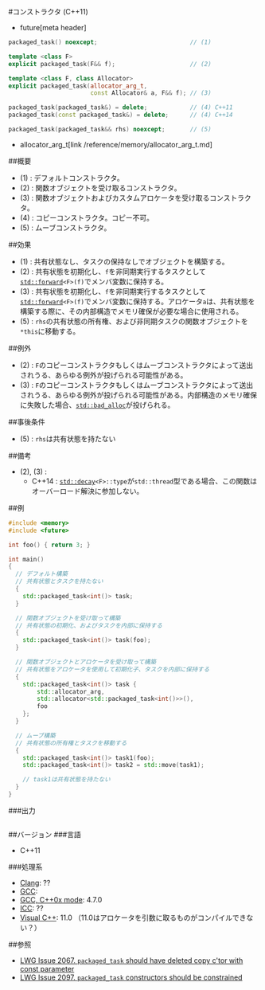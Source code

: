#コンストラクタ (C++11)
* future[meta header]

```cpp
packaged_task() noexcept;                          // (1)

template <class F>
explicit packaged_task(F&& f);                     // (2)

template <class F, class Allocator>
explicit packaged_task(allocator_arg_t,
                       const Allocator& a, F&& f); // (3)

packaged_task(packaged_task&) = delete;            // (4) C++11
packaged_task(const packaged_task&) = delete;      // (4) C++14

packaged_task(packaged_task&& rhs) noexcept;       // (5)
```
* allocator_arg_t[link /reference/memory/allocator_arg_t.md]

##概要

- (1) : デフォルトコンストラクタ。
- (2) : 関数オブジェクトを受け取るコンストラクタ。
- (3) : 関数オブジェクトおよびカスタムアロケータを受け取るコンストラクタ。
- (4) : コピーコンストラクタ。コピー不可。
- (5) : ムーブコンストラクタ。


##効果
- (1) : 共有状態なし、タスクの保持なしでオブジェクトを構築する。
- (2) : 共有状態を初期化し、`f`を非同期実行するタスクとして[`std::forward`](/reference/utility/forward.md)`<F>(f)`でメンバ変数に保持する。
- (3) : 共有状態を初期化し、`f`を非同期実行するタスクとして[`std::forward`](/reference/utility/forward.md)`<F>(f)`でメンバ変数に保持する。アロケータ`a`は、共有状態を構築する際に、その内部構造でメモリ確保が必要な場合に使用される。
- (5) : `rhs`の共有状態の所有権、および非同期タスクの関数オブジェクトを`*this`に移動する。


##例外
- (2) : `F`のコピーコンストラクタもしくはムーブコンストラクタによって送出されうる、あらゆる例外が投げられる可能性がある。
- (3) : `F`のコピーコンストラクタもしくはムーブコンストラクタによって送出されうる、あらゆる例外が投げられる可能性がある。内部構造のメモリ確保に失敗した場合、[`std::bad_alloc`](/reference/new/bad_alloc.md)が投げられる。


##事後条件
- (5) : `rhs`は共有状態を持たない


##備考
- (2), (3) :
    - C++14 : [`std::decay`](/reference/type_traits/decay.md)`<F>::type`が`std::thread`型である場合、この関数はオーバーロード解決に参加しない。


##例
```cpp
#include <memory>
#include <future>

int foo() { return 3; }

int main()
{
  // デフォルト構築
  // 共有状態とタスクを持たない
  {
    std::packaged_task<int()> task;
  }

  // 関数オブジェクトを受け取って構築
  // 共有状態の初期化、およびタスクを内部に保持する
  {
    std::packaged_task<int()> task(foo);
  }

  // 関数オブジェクトとアロケータを受け取って構築
  // 共有状態をアロケータを使用して初期化子、タスクを内部に保持する
  {
    std::packaged_task<int()> task {
        std::allocator_arg,
        std::allocator<std::packaged_task<int()>>(),
        foo
    };
  }

  // ムーブ構築
  // 共有状態の所有権とタスクを移動する
  {
    std::packaged_task<int()> task1(foo);
    std::packaged_task<int()> task2 = std::move(task1);

    // task1は共有状態を持たない
  }
}
```

###出力
```
```

##バージョン
###言語
- C++11

###処理系
- [Clang](/implementation.md#clang): ??
- [GCC](/implementation.md#gcc): 
- [GCC, C++0x mode](/implementation.md#gcc): 4.7.0
- [ICC](/implementation.md#icc): ??
- [Visual C++](/implementation.md#visual_cpp): 11.0 （11.0はアロケータを引数に取るものがコンパイルできない？）


##参照
- [LWG Issue 2067. `packaged_task` should have deleted copy c'tor with const parameter](http://www.open-std.org/jtc1/sc22/wg21/docs/lwg-defects.html#2067)
- [LWG Issue 2097. `packaged_task` constructors should be constrained](http://www.open-std.org/jtc1/sc22/wg21/docs/lwg-defects.html#2097)

